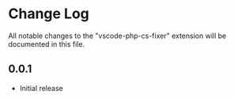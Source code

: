 # Change Log
All notable changes to the "vscode-php-cs-fixer" extension will be documented in this file.

## 0.0.1
- Initial release
